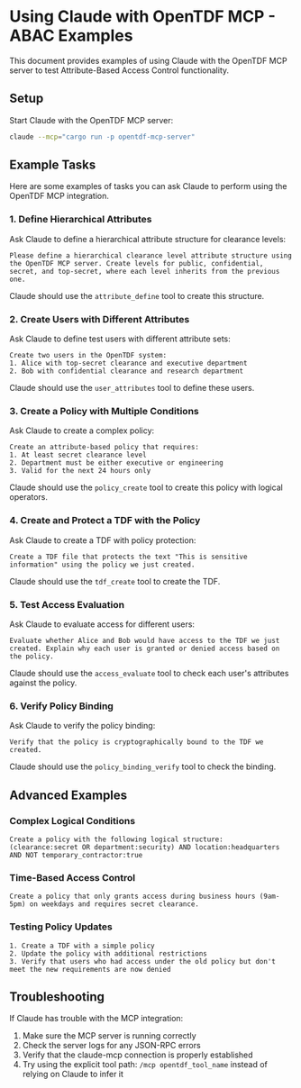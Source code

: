 # Using Claude with OpenTDF MCP - ABAC Examples

This document provides examples of using Claude with the OpenTDF MCP server to test Attribute-Based Access Control functionality.

## Setup

Start Claude with the OpenTDF MCP server:

```bash
claude --mcp="cargo run -p opentdf-mcp-server"
```

## Example Tasks

Here are some examples of tasks you can ask Claude to perform using the OpenTDF MCP integration.

### 1. Define Hierarchical Attributes

Ask Claude to define a hierarchical attribute structure for clearance levels:

```
Please define a hierarchical clearance level attribute structure using the OpenTDF MCP server. Create levels for public, confidential, secret, and top-secret, where each level inherits from the previous one.
```

Claude should use the `attribute_define` tool to create this structure.

### 2. Create Users with Different Attributes

Ask Claude to define test users with different attribute sets:

```
Create two users in the OpenTDF system: 
1. Alice with top-secret clearance and executive department
2. Bob with confidential clearance and research department
```

Claude should use the `user_attributes` tool to define these users.

### 3. Create a Policy with Multiple Conditions

Ask Claude to create a complex policy:

```
Create an attribute-based policy that requires:
1. At least secret clearance level
2. Department must be either executive or engineering
3. Valid for the next 24 hours only
```

Claude should use the `policy_create` tool to create this policy with logical operators.

### 4. Create and Protect a TDF with the Policy

Ask Claude to create a TDF with policy protection:

```
Create a TDF file that protects the text "This is sensitive information" using the policy we just created.
```

Claude should use the `tdf_create` tool to create the TDF.

### 5. Test Access Evaluation

Ask Claude to evaluate access for different users:

```
Evaluate whether Alice and Bob would have access to the TDF we just created. Explain why each user is granted or denied access based on the policy.
```

Claude should use the `access_evaluate` tool to check each user's attributes against the policy.

### 6. Verify Policy Binding

Ask Claude to verify the policy binding:

```
Verify that the policy is cryptographically bound to the TDF we created.
```

Claude should use the `policy_binding_verify` tool to check the binding.

## Advanced Examples

### Complex Logical Conditions

```
Create a policy with the following logical structure:
(clearance:secret OR department:security) AND location:headquarters AND NOT temporary_contractor:true
```

### Time-Based Access Control

```
Create a policy that only grants access during business hours (9am-5pm) on weekdays and requires secret clearance.
```

### Testing Policy Updates

```
1. Create a TDF with a simple policy
2. Update the policy with additional restrictions
3. Verify that users who had access under the old policy but don't meet the new requirements are now denied
```

## Troubleshooting

If Claude has trouble with the MCP integration:

1. Make sure the MCP server is running correctly
2. Check the server logs for any JSON-RPC errors
3. Verify that the claude-mcp connection is properly established
4. Try using the explicit tool path: `/mcp opentdf_tool_name` instead of relying on Claude to infer it